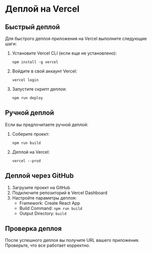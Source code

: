 # Деплой на Vercel

## Быстрый деплой

Для быстрого деплоя приложения на Vercel выполните следующие шаги:

1. Установите Vercel CLI (если еще не установлено):
   ```
   npm install -g vercel
   ```

2. Войдите в свой аккаунт Vercel:
   ```
   vercel login
   ```

3. Запустите скрипт деплоя:
   ```
   npm run deploy
   ```

## Ручной деплой

Если вы предпочитаете ручной деплой:

1. Соберите проект:
   ```
   npm run build
   ```

2. Деплой на Vercel:
   ```
   vercel --prod
   ```

## Деплой через GitHub

1. Загрузите проект на GitHub
2. Подключите репозиторий в Vercel Dashboard
3. Настройте параметры деплоя:
   - Framework: Create React App
   - Build Command: `npm run build`
   - Output Directory: `build`

## Проверка деплоя

После успешного деплоя вы получите URL вашего приложения. Проверьте, что все работает корректно. 